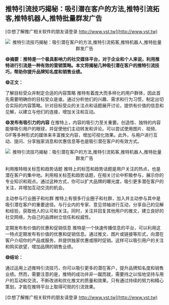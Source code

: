 ## **推特引流技巧揭秘：吸引潜在客户的方法,推特引流拓客,推特机器人,推特批量群发广告**

[😍想了解推广相关软件的朋友请登录 http://www.vst.tw](http://www.vst.tw)

 <center><img src="https://vst.tw/MP4/tuiguang/png/1.png" alt="推特引流技巧揭秘：吸引潜在客户的方法,推特引流拓客,推特机器人,推特批量群发广告"></center>

**😄摘要：推特是一个极具影响力的社交媒体平台，对于企业和个人来说，利用推特进行引流是一种有效的营销策略。本文将揭秘几种吸引潜在客户的推特引流技巧，帮助你提升品牌知名度和销售业绩。**

**😄正文：**

了解目标受众并制定合适的内容策略
推特有着庞大而多样化的用户群体，因此首先需要明确你的目标受众是谁。通过分析他们的兴趣、需求和行为习惯，制定出切合实际的内容策略。针对目标受众的关注点和话题展开讨论，提供有价值的信息和见解，以建立与他们的连接，增加关注和互动。

**😄发布有吸引力的内容**
在推特上，内容的吸引力至关重要。创造性、独特的内容能够吸引用户的眼球，并促使他们主动转发和评论。可以尝试使用图片、视频、GIF等多种形式的媒体来丰富推文内容，增加可视化效果。此外，与用户进行互动、提问、分享独家消息和优惠信息等也是吸引潜在客户的有效方式。

 <center><img src="https://vst.tw/MP4/tuiguang/png/6.png" alt="推特引流技巧揭秘：吸引潜在客户的方法,推特引流拓客,推特机器人,推特批量群发广告"></center>

利用推特相关标签和趋势话题
推特上的标签和趋势话题是用户关注的热点，也是潜在客户的集中地。利用相关标签和趋势话题，在相关讨论中积极参与，展示你的专业知识和观点。通过这种方式，你可以扩大品牌的曝光度，吸引更多潜在客户的关注，并增加互动交流的机会。

主动参与行业圈子和社群
推特上有很多行业圈子和社群，加入并主动参与其中是吸引潜在客户的重要途径。与行业内的专家、意见领袖进行互动，分享自己的见解和经验，获取他人的认可和关注。同时，关注并回复其他用户的推文，建立良好的社交网络，为自己的品牌树立信任和权威性。

定期发布有价值的优惠和促销信息
推特是一个快速传播信息的平台，可以利用这一特点定期发布有价值的优惠和促销信息。通过推文、图片或链接等形式，向潜在客户介绍你的产品或服务，并提供独家优惠或限时促销。这样可以吸引用户的关注和购买欲望，增加品牌的销售业绩。

**😄结论：**

通过运用上述推特引流技巧，你可以吸引更多的潜在客户，提升品牌知名度和销售业绩。然而，需要注意的是，推特的成功并非一蹴而就，需要持之以恒地坚持与用户的互动和交流，不断改进和优化推文的质量和效果。只有通过持续的努力和精心策划，才能在推特平台上取得可观的引流效果。

[😍想了解推广相关软件的朋友请登录 http://www.vst.tw](http://www.vst.tw)



